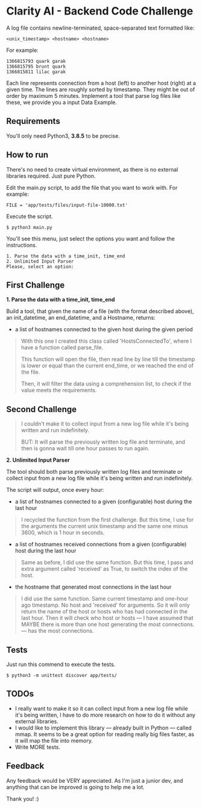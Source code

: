 # Clarity AI -  Backend Code Challenge

A log file contains newline-terminated, space-separated text formatted like:

`<unix_timestamp> <hostname> <hostname>`

For example:

```
1366815793 quark garak
1366815795 brunt quark
1366815811 lilac garak
```

Each line represents connection from a host (left) to another host (right) at a given time. The lines are
roughly sorted by timestamp. They might be out of order by maximum 5 minutes.
Implement a tool that parse log files like these, we provide you a input Data Example.

Requirements
----

You'll only need Python3, **3.8.5** to be precise.

How to run
----

There's no need to create virtual environment, as there is no external libraries required. Just pure Python.

Edit the main.py script, to add the file that you want to work with. For example:

```
FILE = 'app/tests/files/input-file-10000.txt'
```

Execute the script.

```
$ python3 main.py
```

You'll see this menu, just select the options you want and follow the instructions.

```
1. Parse the data with a time_init, time_end
2. Unlimited Input Parser
Please, select an option:
```

First Challenge
---

**1. Parse the data with a time_init, time_end**

Build a tool, that given the name of a file (with the format described above), an init_datetime, an end_datetime, and a Hostname, returns:

  - a list of hostnames connected to the given host during the given period

> With this one I created this class called 'HostsConnectedTo', where I have a function called parse_file.
>
> This function will open the file, then read line by line till the timestamp is lower or equal than the current end_time, or we reached the end of the file.
>
> Then, it will filter the data using a comprehension list, to check if the value meets the requirements.

Second Challenge
---

> I couldn't make it to collect input from a new log file while it's being written and run indefinitely.
>
> BUT: It will parse the previously written log file and terminate, and then is gonna wait till one hour passes to run again.

**2. Unlimited Input Parser**

The tool should both parse previously written log files and terminate or collect input from a new log file while it's being written and run indefinitely.

The script will output, once every hour:
  - a list of hostnames connected to a given (configurable) host during the last hour
  > I recycled the function from the first challenge. But this time, I use for the arguments the current unix timestamp and the same one minus 3600, which is 1 hour in seconds.
  - a list of hostnames received connections from a given (configurable) host during the last hour
  > Same as before, I did use the same function. But this time, I pass and extra argument called 'received' as True, to switch the index of the host.
  - the hostname that generated most connections in the last hour
  > I did use the same function. Same current timestamp and one-hour ago timestamp. No host and 'received' for arguments. So it will only return the name of the host or hosts who has had connected in the last hour. Then it will check who host or hosts  — I have assumed that MAYBE there is more than one host generating the most connections. — has the most connections.



Tests
---

Just run this commend to execute the tests.

```
$ python3 -m unittest discover app/tests/
```

TODOs
---
  - I really want to make it so it can collect input from a new log file while it's being written, I have to do more research on how to do it without any external libraries.
  - I would like to implement this library — already built in Python — called mmap. It seems to be a great option for reading really big files faster, as it will map the file into memory.
  - Write MORE tests.

Feedback
---

Any feedback would be VERY appreciated. As I'm just a junior dev, and anything that can be improved is going to help me a lot.

Thank you! :)